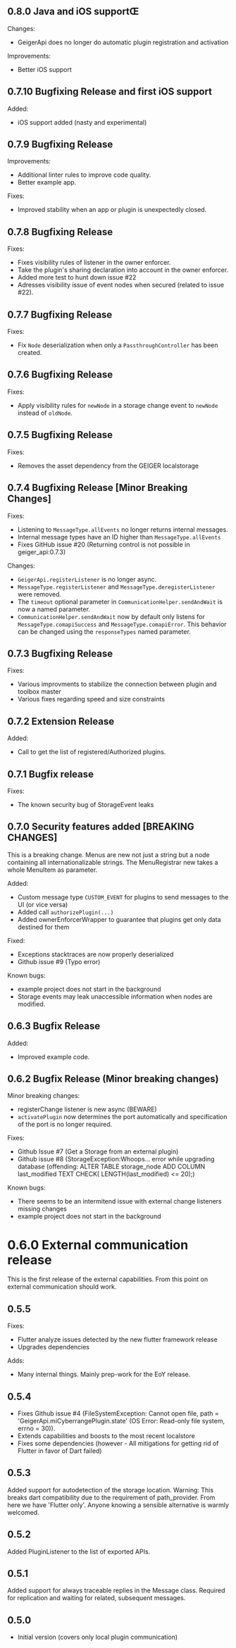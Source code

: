 ## 0.8.0 Java and iOS supportŒ
Changes:
- GeigerApi does no longer do automatic plugin registration and activation

Improvements:
- Better iOS support

## 0.7.10 Bugfixing Release and first iOS support
Added:
- iOS support added (nasty and experimental) 

## 0.7.9 Bugfixing Release
Improvements:
- Additional linter rules to improve code quality.
- Better example app.

Fixes:
- Improved stability when an app or plugin is unexpectedly closed.

## 0.7.8 Bugfixing Release
Fixes:
- Fixes visibility rules of listener in the owner enforcer.
- Take the plugin's sharing declaration into account in the owner enforcer. 
- Added more test to hunt down issue #22
- Adresses visibility issue of event nodes when secured (related to issue #22).

## 0.7.7 Bugfixing Release
Fixes:
- Fix `Node` deserialization when only a `PassthroughController` has been created.

## 0.7.6 Bugfixing Release
Fixes:
- Apply visibility rules for `newNode` in a storage change event to `newNode` instead of `oldNode`.

## 0.7.5 Bugfixing Release
Fixes:
- Removes the asset dependency from the GEIGER localstorage

## 0.7.4 Bugfixing Release [Minor Breaking Changes]
Fixes:
- Listening to `MessageType.allEvents` no longer returns internal messages.
- Internal message types have an ID higher than `MessageType.allEvents`
- Fixes GitHub issue #20 (Returning control is not possible in geiger_api:0.7.3)

Changes:
- `GeigerApi.registerListener` is no longer async.
- `MessageType.registerListener` and `MessageType.deregisterListener` were removed.
- The `timeout` optional parameter in `CommunicationHelper.sendAndWait` is now a named parameter.
- `CommunicationHelper.sendAndWait` now by default only listens for `MessageType.comapiSuccess`
  and `MessageType.comapiError`. This behavior can be changed using the `responseTypes` named parameter.

## 0.7.3 Bugfixing Release
Fixes:
- Various improvments to stabilize the connection between plugin and toolbox master
- Various fixes regarding speed and size constraints

## 0.7.2 Extension Release

Added:

- Call to get the list of registered/Authorized plugins.

## 0.7.1 Bugfix release

Fixes:

- The known security bug of StorageEvent leaks

## 0.7.0 Security features added [BREAKING CHANGES]

This is a breaking change. Menus are new not just a string but a node containing all internationalizable strings. The
MenuRegistrar new takes a whole MenuItem as parameter.

Added:

- Custom message type ```CUSTOM_EVENT``` for plugins to send messages to the UI (or vice versa)
- Added call ```authorizePlugin(...)```
- Added ownerEnforcerWrapper to guarantee that plugins get only data destined for them

Fixed:

- Exceptions stacktraces are now properly deserialized
- Github issue #9 (Typo error)

Known bugs:

- example project does not start in the background
- Storage events may leak unaccessible information when nodes are modified.

## 0.6.3 Bugfix Release

Added:

- Improved example code.

## 0.6.2 Bugfix Release (Minor breaking changes)

Minor breaking changes:

- registerChange listener is new async (BEWARE)
- ```activatePlugin``` now determines the port automatically and specification of the port is no longer required.

Fixes:

- Github Issue #7 (Get a Storage from an external plugin)
- Github issue #8 (StorageException:Whoops... error while upgrading database (offending: ALTER TABLE storage_node ADD
  COLUMN last_modified TEXT CHECK( LENGTH(last_modified) <= 20);)

Known bugs:

- There seems to be an intermitend issue with external change listeners missing changes
- example project does not start in the background

# 0.6.0 External communication release

This is the first release of the external capabilities. From this point on external communication should work.

## 0.5.5

Fixes:

- Flutter analyze issues detected by the new flutter framework release
- Upgrades dependencies

Adds:

- Many internal things. Mainly prep-work for the EoY release.

## 0.5.4

- Fixes Github issue #4 (FileSystemException: Cannot open file, path = 'GeigerApi.miCyberrangePlugin.state' (OS Error:
  Read-only file system, errno = 30)).
- Extends capabilities and boosts to the most recent localstore
- Fixes some dependencies (however - All mitigations for getting rid of Flutter in favor of Dart failed)

## 0.5.3

Added support for autodetection of the storage location. Warning: This breaks dart compatibility due to the requirement
of path_provider. From here we have 'Flutter only'. Anyone knowing a sensible alternative is warmly welcomed.

## 0.5.2

Added PluginListener to the list of exported APIs.

## 0.5.1

Added support for always traceable replies in the Message class. Required for replication and waiting for related,
subsequent messages.

## 0.5.0

- Initial version (covers only local plugin communication)
